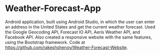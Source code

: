 # Weather-Forecast-App

Android application, built using Android Studio, in which the user can enter an address in the United States and get the current weather forecast. 
Used the Google Geocoding API, Forecast IO API, Aeris Weather API, and Facebook API. 
Also created a responsive website with the same features, using the Bootstrap framework. Code at https://github.com/rakeshshenoy/Weather-Forecast-Website. 
